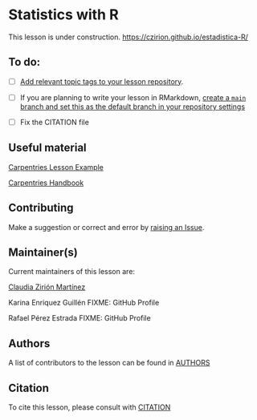 # Statistics with R

This lesson is under construction.
https://czirion.github.io/estadistica-R/

## To do:
* [ ] [Add relevant topic tags to your lesson repository](https://cdh.carpentries.org/the-carpentries-incubator.html#topic-tags).


* [ ] If you are planning to write your lesson in RMarkdown,
  [create a `main` branch and set this as the default branch in your repository settings](https://docs.github.com/en/repositories/configuring-branches-and-merges-in-your-repository/managing-branches-in-your-repository/changing-the-default-branch)

* [ ] Fix the CITATION file

## Useful material

[Carpentries Lesson Example](https://carpentries.github.io/lesson-example/)

[Carpentries Handbook](https://carpentries.github.io/curriculum-development/)

## Contributing

Make a suggestion or correct and error by [raising an Issue](https://github.com/Czirion/estadistica-R/issues).

## Maintainer(s)

Current maintainers of this lesson are:

[Claudia Zirión Martínez](https://github.com/Czirion)

Karina Enriquez Guillén FIXME: GitHub Profile

Rafael Pérez Estrada FIXME: GitHub Profile

## Authors

A list of contributors to the lesson can be found in [AUTHORS](AUTHORS)

## Citation

To cite this lesson, please consult with [CITATION](CITATION)

